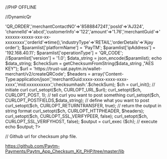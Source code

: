 //PHP OFFLINE

//DynamicQr

<?php
header("Pragma: no-cache");
header("Cache-Control: no-cache");
header("Expires: 0");

// following files need to be included

require_once("./lib/encdec_paytm.php");

$checkSum = "";
$paramList = array();


$paramlist['request'] = array('requestType'=>'QR_ORDER','merchantContactNO'=>'8588847241','posId'=>'AJ324',
'channelId'=>'abcd','customerInfo'=>'122','amount'=>'1.76','merchantGuid'=>'xxxxxx-xxxxx-xxx-xx-xxxxxxxx','orderId'=>time(),'industryType'=>'RETAIL','orderDetails'=>'Ajay order');
$paramlist['platformName'] = 'PayTM';
$paramlist['ipAddress'] = '192.168.40.11';
$paramlist['operationType'] = 'QR_CODE';
//$paramlist['version'] = '1.0';

$data_string = json_encode($paramlist); 

echo $data_string;

$checkSum = getChecksumFromString($data_string ,"AES KEY");



$url = 'https://trust-uat.paytm.in/wallet-merchant/v2/createQRCode';

$headers = array('Content-Type:application/json','merchantGuid:xxxx-xxxx-xxxx-xxxx-xxxx','mid:xxxxxxxxxx','checksumhash:'.$checkSum);

$ch = curl_init();  // initiate curl
curl_setopt($ch, CURLOPT_URL,$url);
curl_setopt($ch, CURLOPT_POST, 1);  // tell curl you want to post something
curl_setopt($ch, CURLOPT_POSTFIELDS,$data_string); // define what you want to post
curl_setopt($ch, CURLOPT_RETURNTRANSFER, true); // return the output in string format
curl_setopt($ch, CURLOPT_HTTPHEADER, $headers);
curl_setopt($ch, CURLOPT_SSL_VERIFYPEER, false);     
curl_setopt($ch, CURLOPT_SSL_VERIFYHOST, false);
$output = curl_exec ($ch); // execute
echo $output;

?>

// Github url for checksum php file.

https://github.com/Paytm-Payments/Paytm_App_Checksum_Kit_PHP/tree/master/lib


